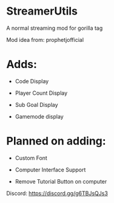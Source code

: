 # StreamerUtils
A normal streaming mod for gorilla tag

Mod idea from: prophetjofficial

# Adds:
- Code Display

- Player Count Display

- Sub Goal Display

- Gamemode display

# Planned on adding:

- Custom Font

- Computer Interface Support

- Remove Tutorial Button on computer

Discord: https://discord.gg/g6TBJsQJs3 
